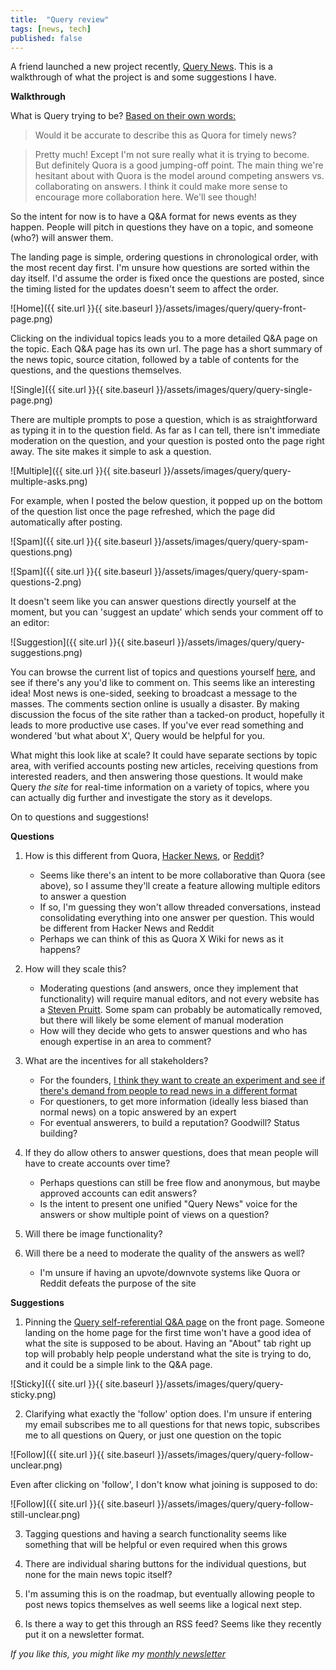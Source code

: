 ```yaml
---
title:  "Query review"  
tags: [news, tech]
published: false
---
```


A friend launched a new project recently, [Query News](https://query.news/ "Query"). This is a walkthrough of what the project is and some suggestions I have.

**Walkthrough**

What is Query trying to be? [Based on their own words:](https://query.news/s/we-launched-kinda)

> Would it be accurate to describe this as Quora for timely news? 

> Pretty much! Except I'm not sure really what it is trying to become. But definitely Quora is a good jumping-off point. The main thing we're hesitant about with Quora is the model around competing answers vs. collaborating on answers. I think it could make more sense to encourage more collaboration here. We'll see though!

So the intent for now is to have a Q&A format for news events as they happen. People will pitch in questions they have on a topic, and someone (who?) will answer them. 

The landing page is simple, ordering questions in chronological order, with the most recent day first. I'm unsure how questions are sorted within the day itself. I'd assume the order is fixed once the questions are posted, since the timing listed for the updates doesn't seem to affect the order. 

![Home]({{ site.url }}{{ site.baseurl }}/assets/images/query/query-front-page.png)

Clicking on the individual topics leads you to a more detailed Q&A page on the topic. Each Q&A page has its own url. The page has a short summary of the news topic, source citation, followed by a table of contents for the questions, and the questions themselves.

![Single]({{ site.url }}{{ site.baseurl }}/assets/images/query/query-single-page.png)

There are multiple prompts to pose a question, which is as straightforward as typing it in to the question field. As far as I can tell, there isn't immediate moderation on the question, and your question is posted onto the page right away. The site makes it simple to ask a question.

![Multiple]({{ site.url }}{{ site.baseurl }}/assets/images/query/query-multiple-asks.png)

For example, when I posted the below question, it popped up on the bottom of the question list once the page refreshed, which the page did automatically after posting.

![Spam]({{ site.url }}{{ site.baseurl }}/assets/images/query/query-spam-questions.png)

![Spam]({{ site.url }}{{ site.baseurl }}/assets/images/query/query-spam-questions-2.png)

It doesn't seem like you can answer questions directly yourself at the moment, but you can 'suggest an update' which sends your comment off to an editor:

![Suggestion]({{ site.url }}{{ site.baseurl }}/assets/images/query/query-suggestions.png)

You can browse the current list of topics and questions yourself [here](https://query.news/ "Query"), and see if there's any you'd like to comment on. This seems like an interesting idea! Most news is one-sided, seeking to broadcast a message to the masses. The comments section online is usually a disaster. By making discussion the focus of the site rather than a tacked-on product, hopefully it leads to more productive use cases. If you've ever read something and wondered 'but what about X', Query would be helpful for you.

What might this look like at scale? It could have separate sections by topic area, with verified accounts posting new articles, receiving questions from interested readers, and then answering those questions. It would make Query *the site* for real-time information on a variety of topics, where you can actually dig further and investigate the story as it develops. 

On to questions and suggestions!

**Questions**

1. How is this different from Quora, [Hacker News](https://news.ycombinator.com/ "HN"), or [Reddit](https://www.reddit.com/)?
    * Seems like there's an intent to be more collaborative than Quora (see above), so I assume they'll create a feature allowing multiple editors to answer a question
    * If so, I'm guessing they won't allow threaded conversations, instead consolidating everything into one answer per question. This would be different from Hacker News and Reddit
    * Perhaps we can think of this as Quora X Wiki for news as it happens? 
    
2. How will they scale this?
    * Moderating questions (and answers, once they implement that functionality) will require manual editors, and not every website has a [Steven Pruitt](https://www.cbsnews.com/news/meet-the-man-behind-a-third-of-whats-on-wikipedia/ "Steven"). Some spam can probably be automatically removed, but there will likely be some element of manual moderation
    * How will they decide who gets to answer questions and who has enough expertise in an area to comment?
    
3. What are the incentives for all stakeholders?
    * For the founders, [I think they want to create an experiment and see if there's demand from people to read news in a different format](https://query.news/s/we-launched-kinda/q/what-are-your-short-term-goals-for-the-query#q-52 "ST goals")
    * For questioners, to get more information (ideally less biased than normal news) on a topic answered by an expert
    * For eventual answerers, to build a reputation? Goodwill? Status building?
    
4. If they do allow others to answer questions, does that mean people will have to create accounts over time? 
    * Perhaps questions can still be free flow and anonymous, but maybe approved accounts can edit answers?
    * Is the intent to present one unified "Query News" voice for the answers or show multiple point of views on a question?

5. Will there be image functionality? 

6. Will there be a need to moderate the quality of the answers as well?
    * I'm unsure if having an upvote/downvote systems like Quora or Reddit defeats the purpose of the site
    
**Suggestions**

1. Pinning the [Query self-referential Q&A page](https://query.news/s/we-launched-kinda/ "Query Q&A") on the front page. Someone landing on the home page for the first time won't have a good idea of what the site is supposed to be about. Having an "About" tab right up top will probably help people understand what the site is trying to do, and it could be a simple link to the Q&A page.

![Sticky]({{ site.url }}{{ site.baseurl }}/assets/images/query/query-sticky.png)

2. Clarifying what exactly the 'follow' option does. I'm unsure if entering my email subscribes me to all questions for that news topic, subscribes me to all questions on Query, or just one question on the topic

![Follow]({{ site.url }}{{ site.baseurl }}/assets/images/query/query-follow-unclear.png)

Even after clicking on 'follow', I don't know what joining is supposed to do:

![Follow]({{ site.url }}{{ site.baseurl }}/assets/images/query/query-follow-still-unclear.png)

3. Tagging questions and having a search functionality seems like something that will be helpful or even required when this grows 

4. There are individual sharing buttons for the individual questions, but none for the main news topic itself? 

5. I'm assuming this is on the roadmap, but eventually allowing people to post news topics themselves as well seems like a logical next step. 

6. Is there a way to get this through an RSS feed? Seems like they recently put it on a newsletter format.

*If you like this, you might like my [monthly newsletter](https://avoidboringpeople.substack.com/ "ABP")*
